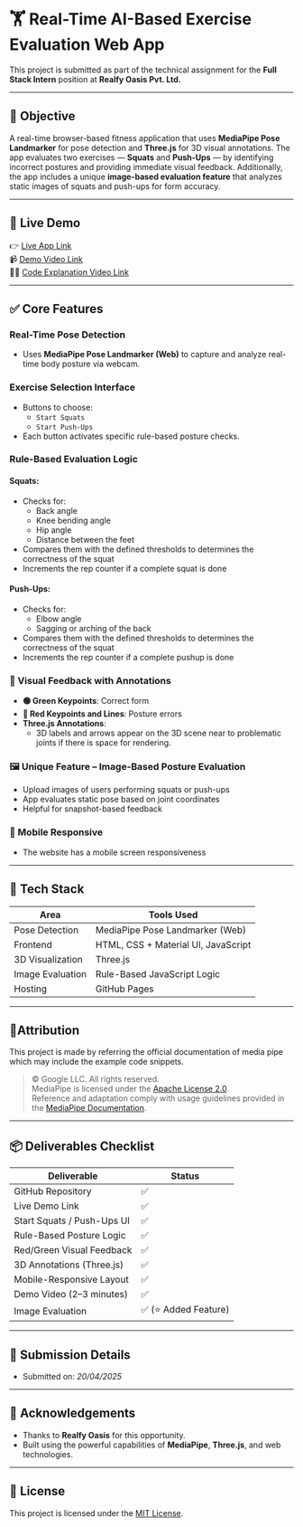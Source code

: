 # 🏋️ Real-Time AI-Based Exercise Evaluation Web App

This project is submitted as part of the technical assignment for the **Full Stack Intern** position at **Realfy Oasis Pvt. Ltd.**

---

## 🎯 Objective

A real-time browser-based fitness application that uses **MediaPipe Pose Landmarker** for pose detection and **Three.js** for 3D visual annotations. The app evaluates two exercises — **Squats** and **Push-Ups** — by identifying incorrect postures and providing immediate visual feedback. Additionally, the app includes a unique **image-based evaluation feature** that analyzes static images of squats and push-ups for form accuracy.

---

## 🚀 Live Demo

👉 [Live App Link](https://vasita27.github.io/Real_Time_AI_Powered_Exercise_Evaluation/)  
📹 [Demo Video Link](https://www.youtube.com/watch?v=k9MmNxhQE8M)  
👩‍💻 [Code Explanation Video Link](https://www.youtube.com/watch?v=kUrHaeFiYhc) 

---

## ✅ Core Features

### Real-Time Pose Detection

- Uses **MediaPipe Pose Landmarker (Web)** to capture and analyze real-time body posture via webcam.

### Exercise Selection Interface

- Buttons to choose:
  - `Start Squats`
  - `Start Push-Ups`
- Each button activates specific rule-based posture checks.

### Rule-Based Evaluation Logic

#### Squats:
- Checks for:
  - Back angle
  - Knee bending angle
  - Hip angle
  - Distance between the feet
- Compares them with the defined thresholds to determines the correctness of the squat
- Increments the rep counter if a complete squat is done

#### Push-Ups:
- Checks for:
  - Elbow angle
  - Sagging or arching of the back
- Compares them with the defined thresholds to determines the correctness of the squat
- Increments the rep counter if a complete pushup is done

### 🎨 Visual Feedback with Annotations

- **🟢 Green Keypoints**: Correct form
- **🔴 Red Keypoints and Lines**: Posture errors
- **Three.js Annotations**:
  - 3D labels and arrows appear on the 3D scene near to problematic joints if there is space for rendering.

### 🖼️ Unique Feature – Image-Based Posture Evaluation

- Upload images of users performing squats or push-ups
- App evaluates static pose based on joint coordinates
- Helpful for snapshot-based feedback

### 📱 Mobile Responsive

- The website has a mobile screen responsiveness
  
---

## 🧰 Tech Stack

| Area            | Tools Used                      |
|-----------------|---------------------------------|
| Pose Detection  | MediaPipe Pose Landmarker (Web) |
| Frontend        | HTML, CSS + Material UI, JavaScript|
| 3D Visualization| Three.js                        |
| Image Evaluation| Rule-Based JavaScript Logic     |
| Hosting         | GitHub Pages                    |

---

## 📄Attribution

This project is made by referring the official documentation of media pipe which may include the example code snippets.

> © Google LLC. All rights reserved.  
> MediaPipe is licensed under the [Apache License 2.0](https://www.apache.org/licenses/LICENSE-2.0).  
> Reference and adaptation comply with usage guidelines provided in the [MediaPipe Documentation](https://mediapipe.dev/).

---

## 📦 Deliverables Checklist

| Deliverable                | Status     |
|----------------------------|------------|
| GitHub Repository          | ✅          |
| Live Demo Link             | ✅          |
| Start Squats / Push-Ups UI | ✅          |
| Rule-Based Posture Logic   | ✅          |
| Red/Green Visual Feedback  | ✅          |
| 3D Annotations (Three.js)  | ✅          |
| Mobile-Responsive Layout   | ✅          |
| Demo Video (2–3 minutes)   | ✅          |
| Image Evaluation    | ✅ (⭐ Added Feature) |

---

## 📩 Submission Details

- Submitted on: *20/04/2025*

---

## 🙌 Acknowledgements

- Thanks to **Realfy Oasis** for this opportunity.
- Built using the powerful capabilities of **MediaPipe**, **Three.js**, and web technologies.

---

## 📝 License

This project is licensed under the [MIT License](LICENSE).

